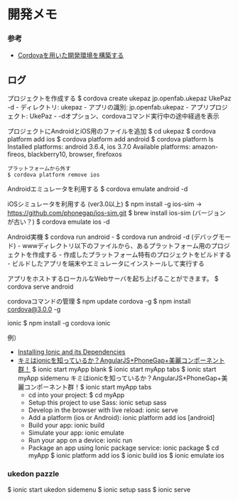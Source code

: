 開発メモ
======

### 参考
* [Cordovaを用いた開発環境を構築する](http://www.buildinsider.net/mobile/bookhtml5hybrid/0401)



ログ
---------
プロジェクトを作成する
$ cordova create ukepaz jp.openfab.ukepaz  UkePaz -d
	- ディレクトリ: ukepaz
 	- アプリの識別:  jp.openfab.ukepaz
	- アプリプロジェクト: UkePaz
	- -dオプション、cordovaコマンド実行中の途中経過を表示

プロジェクトにAndroidとiOS用のファイルを追加
$ cd ukepaz
$ cordova platform add ios
$ cordova platform add android
$ cordova platform ls
	Installed platforms: android 3.6.4, ios 3.7.0
	Available platforms: amazon-fireos, blackberry10, browser, firefoxos

	プラットフォームから外す
	$ cordova platform remove ios

Androidエミュレータを利用する
$ cordova emulate android -d

iOSシミュレータを利用する (ver3.0以上)
$ npm install -g ios-sim
	-> https://github.com/phonegap/ios-sim.git
	$ brew install ios-sim (バージョンが古い？)
$ cordova emulate ios -d


Android実機
$ cordova run android
	- $ cordova run android -d  (デバッグモード)
	- wwwディレクトリ以下のファイルから、あるプラットフォーム用のプロジェクトを作成する
	- 作成したプラットフォーム特有のプロジェクトをビルドする
	- ビルドしたアプリを端末やエミュレータにインストールして実行する

アプリをホストするローカルなWebサーバを起ち上げることができます。
$ cordova serve android

cordovaコマンドの管理
$ npm update cordova -g
$ npm install cordova@3.0.0 -g

ionic
$ npm install -g cordova ionic

例）
* [Installing Ionic and its Dependencies](http://ionicframework.com/docs/guide/installation.html)
* [キミはionicを知っているか？AngularJS+PhoneGap+美麗コンポーネント群！](http://html5experts.jp/canidoweb/7359/)
$ ionic start myApp blank
$ ionic start myApp tabs
$ ionic start myApp sidemenu
キミはionicを知っているか？AngularJS+PhoneGap+美麗コンポーネント群！$ ionic start myApp tabs
	* cd into your project: $ cd myApp
	* Setup this project to use Sass: ionic setup sass
	* Develop in the browser with live reload: ionic serve
	* Add a platform (ios or Android): ionic platform add ios [android]
	* Build your app: ionic build <PLATFORM>
	* Simulate your app: ionic emulate <PLATFORM>
	* Run your app on a device: ionic run <PLATFORM>
	* Package an app using Ionic package service: ionic package <MODE> <PLATFORM>
$ cd myApp
$ ionic platform add ios
$ ionic build ios
$ ionic emulate ios

### ukedon pazzle
$ ionic start ukedon sidemenu
$ ionic setup sass
$ ionic serve
